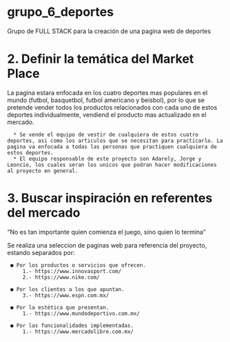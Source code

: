# grupo_6_deportes
Grupo de FULL STACK para la creación de una pagina web de deportes 

# 2. Definir la temática del Market Place 
La pagina estara enfocada en los cuatro deportes mas populares en el mundo (futbol, basquetbol, futbol americano y beisbol), por lo que se pretende vender todos los productos relacionados con cada uno de estos deportes individualmente, vendiend el producto mas actualizado en el mercado. 

      * Se vende el equipo de vestir de cualquiera de estos cuatro deportes, asi como los articulos que se necesitan para practicarlo. La pagina va enfocada a todas las personas que practiquen cualquiera de estos deportes. 
      * El equipo responsable de este proyecto son Adarely, Jorge y Leoncio, los cuales seran los unicos que podran hacer modificaciones al proyecto en general. 

# 3. Buscar inspiración en referentes del mercado 

 “No es tan importante quien comienza el juego, sino quien lo termina” 
      
  Se realiza una seleccion de paginas web para referencia del proyecto, estando separados por:
  
     ● Por los productos o servicios que ofrecen.
         1.- https://www.innovasport.com/
         2.- https://www.nike.com/
         
     ● Por los clientes a los que apuntan. 
         3.- https://www.espn.com.mx/
     
     ● Por la estética que presentan. 
         1.- https://www.mundodeportivo.com.mx/
     
     ● Por las funcionalidades implementadas. 
         1.- https://www.mercadolibre.com.mx/
     

